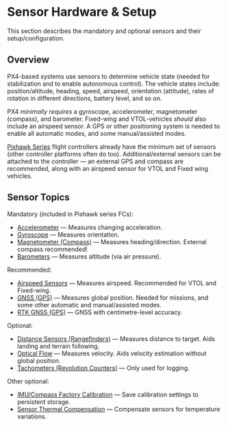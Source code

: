 # Sensor Hardware & Setup

This section describes the mandatory and optional sensors and their setup/configuration.

## Overview

PX4-based systems use sensors to determine vehicle state (needed for stabilization and to enable autonomous control).
The vehicle states include: position/altitude, heading, speed, airspeed, orientation (attitude), rates of rotation in different directions, battery level, and so on.

PX4 _minimally requires_ a gyroscope, accelerometer, magnetometer (compass), and barometer.
Fixed-wing and VTOL-vehicles _should_ also include an airspeed sensor.
A GPS or other positioning system is needed to enable all automatic modes, and some manual/assisted modes.

[Pixhawk Series](../flight_controller/pixhawk_series.md) flight controllers already have the minimum set of sensors (other controller platforms often do too).
Additional/external sensors can be attached to the controller — an external GPS and compass are recommended, along with an airspeed sensor for VTOL and Fixed wing vehicles.

## Sensor Topics

Mandatory (included in Pixhawk series FCs):

- [Accelerometer](../sensor/accelerometer.md) — Measures changing acceleration.
- [Gyroscope](../sensor/gyroscope.md) — Measures orientation.
- [Magnetometer (Compass)](../gps_compass/magnetometer.md) — Measures heading/direction.
  External compass recommended!
- [Barometers](../sensor/barometer.md) — Measures altitude (via air pressure).

Recommended:

- [Airspeed Sensors](../sensor/airspeed.md) — Measures airspeed.
  Recommended for VTOL and Fixed-wing.
- [GNSS (GPS)](../gps_compass/index.md) — Measures global position.
  Needed for missions, and some other automatic and manual/assisted modes.
- [RTK GNSS (GPS)](../gps_compass/rtk_gps.md) — GNSS with centimetre-level accuracy.

Optional:

- [Distance Sensors (Rangefinders)](../sensor/rangefinders.md) — Measures distance to target.
  Aids landing and terrain following.
- [Optical Flow](../sensor/optical_flow.md) — Measures velocity.
  Aids velocity estimation without global position.
- [Tachometers (Revolution Counters)](../sensor/tachometers.md) — Only used for logging.

Other optional:

- [IMU/Compass Factory Calibration](../advanced_config/imu_factory_calibration.md) — Save calibration settings to persistent storage.
- [Sensor Thermal Compensation](../advanced_config/sensor_thermal_calibration.md) — Compensate sensors for temperature variations.
